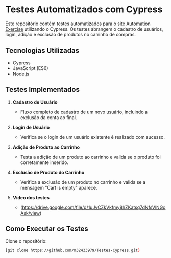 # Testes Automatizados com Cypress

Este repositório contém testes automatizados para o site [Automation Exercise](https://automationexercise.com) utilizando o Cypress. Os testes abrangem o cadastro de usuários, login, adição e exclusão de produtos no carrinho de compras.

## Tecnologias Utilizadas
- Cypress
- JavaScript (ES6)
- Node.js

## Testes Implementados

1. **Cadastro de Usuário**
   - Fluxo completo de cadastro de um novo usuário, incluindo a exclusão da conta ao final.

2. **Login de Usuário**
   - Verifica se o login de um usuário existente é realizado com sucesso.

3. **Adição de Produto ao Carrinho**
   - Testa a adição de um produto ao carrinho e valida se o produto foi corretamente inserido.

4. **Exclusão de Produto do Carrinho**
   - Verifica a exclusão de um produto no carrinho e valida se a mensagem "Cart is empty" aparece.
   
5. **Vídeo dos testes**
   - (https://drive.google.com/file/d/1uJvCZkVkfmy8hZKatsq7dNfsVlNGoAsk/view)

## Como Executar os Testes

Clone o repositório:

```bash
[git clone https://github.com/m32433979/Testes-Cypress.git)
